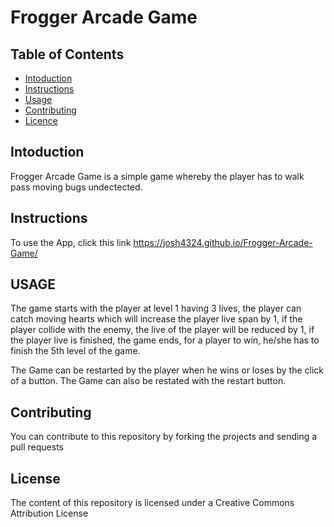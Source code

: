 Frogger Arcade Game
===============================

## Table of Contents
* [Intoduction](#imtoduction)
* [Instructions](#instructions)
* [Usage](#usage)
* [Contributing](#contributing)
* [Licence](#usage)

## Intoduction

Frogger Arcade Game is a simple game whereby the player has to walk pass moving bugs undectected.

## Instructions

To use the App, click this link https://josh4324.github.io/Frogger-Arcade-Game/

## USAGE

The game starts with the player at level 1 having 3 lives, the player can catch moving hearts which will increase the 
player live span by 1, if the player collide with the enemy, the live of the player will be reduced by 1, if the player
live is finished, the game ends, for a player to win, he/she has to finish the 5th level of the game.

The Game can be restarted by the player when he wins or loses by the click of a button.
The Game can also be restated with the restart button.

## Contributing

You can contribute to this repository by forking the projects and sending a pull requests

## License

The content of this repository is licensed under a Creative Commons Attribution License








